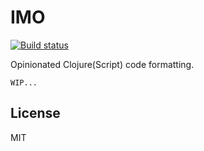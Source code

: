 # IMO

[![Build status](https://img.shields.io/travis/milankinen/imo?style=for-the-badge)](https://travis-ci.org/milankinen/imo/builds)

Opinionated Clojure(Script) code formatting. 

`WIP...`

## License

MIT
